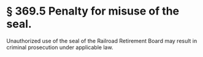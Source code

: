 # § 369.5   Penalty for misuse of the seal.

Unauthorized use of the seal of the Railroad Retirement Board may result in criminal prosecution under applicable law.




